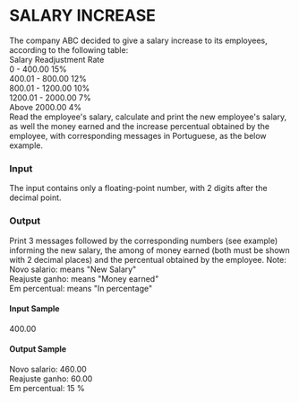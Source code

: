 # SALARY INCREASE
The company ABC decided to give a salary increase to its employees, according to the following table:
<br>
Salary	Readjustment Rate  
0 - 400.00             15%  
400.01 - 800.00        12%  
800.01 - 1200.00       10%  
1200.01 - 2000.00      7%  
Above 2000.00          4%  
Read the employee's salary, calculate and print the new employee's salary, as well the money earned and the increase percentual obtained by the employee, with corresponding messages in Portuguese, as the below example.
### Input
The input contains only a floating-point number, with 2 digits after the decimal point.
### Output
Print 3 messages followed by the corresponding numbers (see example) informing the new salary, the among of money earned (both must be shown with 2 decimal places) and the percentual obtained by the employee. Note:  
Novo salario:  means "New Salary"  
Reajuste ganho: means "Money earned"  
Em percentual: means "In percentage"  
#### Input Sample
400.00
#### Output Sample
Novo salario: 460.00  
Reajuste ganho: 60.00  
Em percentual: 15 %